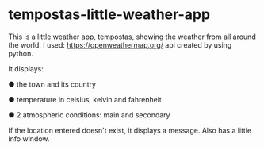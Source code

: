 # tempostas-little-weather-app

This is a little weather app, tempostas, showing the weather from all around the world. 
I used: https://openweathermap.org/
api created by using python.

It displays: 

● the town and its country

● temperature in celsius, kelvin and fahrenheit

● 2 atmospheric conditions: main and secondary

If the location entered doesn't exist, it displays a message.
Also has a little info window. 

